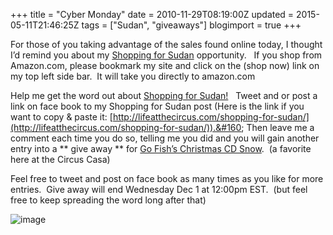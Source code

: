 +++
title = "Cyber Monday"
date = 2010-11-29T08:19:00Z
updated = 2015-05-11T21:46:25Z
tags = ["Sudan", "giveaways"]
blogimport = true 
+++

For those of you taking advantage of the sales found online today, I thought I’d remind you about my [Shopping for Sudan](http://lifeatthecircus.com/shopping-for-sudan/) opportunity.&#160;&#160; If you shop from Amazon.com, please bookmark my site and click on the (shop now) link on my top left side bar.&#160; It will take you directly to amazon.com

Help me get the word out about [Shopping for Sudan!](http://lifeatthecircus.com/shopping-for-sudan/)&#160;&#160; Tweet and or post a link on face book to my Shopping for Sudan post (Here is the link if you want to copy &amp; paste it: [http://lifeatthecircus.com/shopping-for-sudan/](http://lifeatthecircus.com/shopping-for-sudan/)).&#160; Then leave me a comment each time you do so, telling me you did and you will gain another entry into a **
give away
** for [Go Fish’s Christmas CD Snow](http://www.gofishguys.com/cms/store/index.php?main_page=product_info&amp;products_id=15).&#160; (a favorite here at the Circus Casa)

Feel free to tweet and post on face book as many times as you like for more entries.&#160; Give away will end Wednesday Dec 1 at 12:00pm EST.&#160; (but feel free to keep spreading the word long after that)

![image](https://latc.s3.amazonaws.com/wp-content/uploads/2009/07/image1.png)
